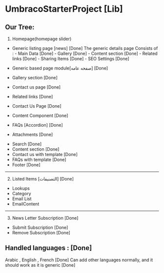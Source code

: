 # UmbracoStarterProject [Lib]

## Our Tree:

1. Homepage(homepage slider)
  * Generic listing page [news]		[Done]
		The generic details page Consists of :
		- Main Data			[Done]
		- Gallery			[Done]
		- Content section		[Done]
		- Related links			[Done]
		- Sharing Items			[Done]
		- SEO Settings			[Done]

  * Generic based page module[صفحه عامه]	[Done]
  * Gallery section		[Done]
  * Contact us page		[Done]
  * Related links		[Done]
  * Contact Us Page		[Done]
  * Content Component		[Done]
  * FAQs [Accordion]		[Done]
  * Attachments			[Done]


- Search				[Done]
- Content section			[Done]
- Contact us with template		[Done]
- FAQs with template			[Done]
- Footer				[Done]
---------------------------------------------------------------------
2. Listed Items [التصنيفات]	[Done]
 * Lookups
 * Category
 * Email List
 * EmailContent

------------------------------------------------------------------------------------

3. News Letter Subscription		[Done]
 * Submit Subscription		[Done]
 * Remove Subscription		[Done]


## Handled languages : [Done]
Arabic , English , French	[Done]
Can add other languages normally, and it should work as it is generic				[Done]


